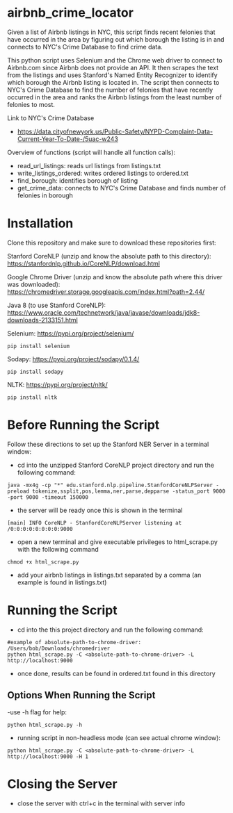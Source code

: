 # airbnb_crime_locator
Given a list of Airbnb listings in NYC, this script finds recent felonies that have occurred in the area by figuring out which borough the listing is in and connects to NYC's Crime Database to find crime data.

This python script uses Selenium and the Chrome web driver to connect to Airbnb.com since Airbnb does not provide an API. It then scrapes the text from the listings and uses Stanford's Named Entity Recognizer to identify which borough the Airbnb listing is located in. The script then connects to NYC's Crime Database to find the number of felonies that have recently occurred in the area and ranks the Airbnb listings from the least number of felonies to most.


Link to NYC's Crime Database
- https://data.cityofnewyork.us/Public-Safety/NYPD-Complaint-Data-Current-Year-To-Date-/5uac-w243

Overview of functions (script will handle all function calls):
- read_url_listings: reads url listings from listings.txt
- write_listings_ordered: writes ordered listings to ordered.txt
- find_borough: identifies borough of listing
- get_crime_data: connects to NYC's Crime Database and finds number of felonies in borough


# Installation
Clone this repository and make sure to download these repositories first:

Stanford CoreNLP (unzip and know the absolute path to this directory): https://stanfordnlp.github.io/CoreNLP/download.html

Google Chrome Driver (unzip and know the absolute path where this driver was downloaded): https://chromedriver.storage.googleapis.com/index.html?path=2.44/

Java 8 (to use Stanford CoreNLP): https://www.oracle.com/technetwork/java/javase/downloads/jdk8-downloads-2133151.html

Selenium: https://pypi.org/project/selenium/
```
pip install selenium
```
Sodapy: https://pypi.org/project/sodapy/0.1.4/
```
pip install sodapy
``` 
      
NLTK: https://pypi.org/project/nltk/
```
pip install nltk
```

# Before Running the Script
Follow these directions to set up the Stanford NER Server in a terminal window:
- cd into the unzipped Stanford CoreNLP project directory and run the following command:
 ```
 java -mx4g -cp "*" edu.stanford.nlp.pipeline.StanfordCoreNLPServer -preload tokenize,ssplit,pos,lemma,ner,parse,depparse -status_port 9000 -port 9000 -timeout 150000
```
- the server will be ready once this is shown in the terminal
```
[main] INFO CoreNLP - StanfordCoreNLPServer listening at /0:0:0:0:0:0:0:0:9000
```
- open a new terminal and give executable privileges to html_scrape.py with the following command
```
chmod +x html_scrape.py
```
- add your airbnb listings in listings.txt separated by a comma (an example is found in listings.txt)
# Running the Script
- cd into the this project directory and run the following command:
```
#example of absolute-path-to-chrome-driver: /Users/bob/Downloads/chromedriver
python html_scrape.py -C <absolute-path-to-chrome-driver> -L http://localhost:9000
```
- once done, results can be found in ordered.txt found in this directory
## Options When Running the Script
-use -h flag for help:
```
python html_scrape.py -h
```
- running script in non-headless mode (can see actual chrome window):
```
python html_scrape.py -C <absolute-path-to-chrome-driver> -L http://localhost:9000 -H 1
```
# Closing the Server
- close the server with ctrl+c in the terminal with server info

